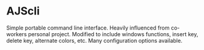 # AJScli

Simple portable command line interface.
Heavily influenced from co-workers personal project.
Modified to include windows functions, insert key, delete key, alternate colors, etc.
Many configuration options available.
